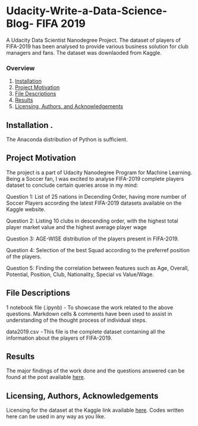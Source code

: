 # Udacity-Write-a-Data-Science-Blog- FIFA 2019
A Udacity Data Scientist Nanodegree Project. The dataset of players of FIFA-2019 has been analysed to provide various business solution for club managers and fans. The dataset was downlaoded from Kaggle.

### Overview

1. [Installation](#installation)
2. [Project Motivation](#motivation)
3. [File Descriptions](#files)
4. [Results](#results)
5. [Licensing, Authors, and Acknowledgements](#licensing)

## Installation <a name="installation"></a>.
The Anaconda distribution of Python is sufficient.

## Project Motivation<a name="motivation"></a>

The project is a part of Udacity Nanodegree Program for Machine Learning. Being a Soccer fan, I was excited to analyse FIFA-2019 complete players dataset to conclude certain queries arose in my mind:

Question 1:  List of 25 nations in Decending Order, having more number of Soccer Players according the latest FIFA-2019 datasets available on the Kaggle website.

Question 2: Listing 10 clubs in descending order, with the highest total player market value and the highest average player wage

Question 3: AGE-WISE distribution of the players present in FIFA-2019.

Question 4: Selection of the best Squad according to the preferref position of the players.

Question 5: Finding the correlation between features such as Age, Overall, Potential, Position, Club, Nationality, Special vs Value/Wage.


## File Descriptions <a name="files"></a>

1 notebook file (.ipynb) - To showcase the work related to the above questions. Markdown cells & comments have been used to assist in understanding of the thought process of individual steps.

data2019.csv           - This file is the complete dataset containing all the information about the players of FIFA-2019.

## Results<a name="results"></a>

The major findings of the work done and the questions answered can be found at the post available [here](https://medium.com/@manishislampur1988/know-all-about-fifa-2019-analysis-of-players-dataset-3d1e7576ad70).

## Licensing, Authors, Acknowledgements<a name="licensing"></a>

Licensing for the dataset at the Kaggle link available [here](https://www.kaggle.com/karangadiya/fifa19). Codes written here can be used in any way as you like.
